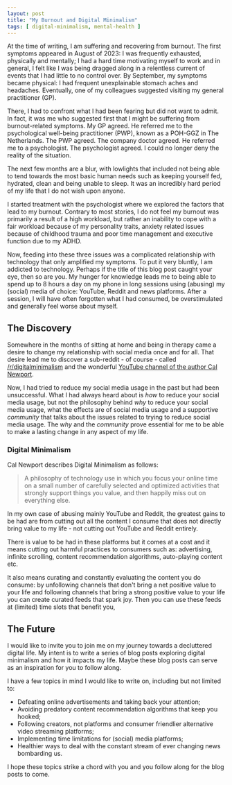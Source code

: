 ```yaml
---
layout: post
title: "My Burnout and Digital Minimalism"
tags: [ digital-minimalism, mental-health ]
---
```


At the time of writing, I am suffering and recovering from burnout. The first symptoms appeared in August of 2023: I was frequently exhausted, physically and mentally; I had a hard time motivating myself to work and in general, I felt like I was being dragged along in a relentless current of events that I had little to no control over. By September, my symptoms became physical: I had frequent unexplainable stomach aches and headaches. Eventually, one of my colleagues suggested visiting my general practitioner (GP).

There, I had to confront what I had been fearing but did not want to admit. In fact, it was me who suggested first that I might be suffering from burnout-related symptoms. My GP agreed. He referred me to the psychological well-being practitioner (PWP), known as a POH-GGZ in The Netherlands. The PWP agreed. The company doctor agreed. He referred me to a psychologist. The psychologist agreed. I could no longer deny the reality of the situation.

The next few months are a blur, with lowlights that included not being able to tend towards the most basic human needs such as keeping yourself fed, hydrated, clean and being unable to sleep. It was an incredibly hard period of my life that I do not wish upon anyone.

I started treatment with the psychologist where we explored the factors that lead to my burnout. Contrary to most stories, I do not feel my burnout was primarily a result of a high workload, but rather an inability to cope with a fair workload because of my personality traits, anxiety related issues because of childhood trauma and poor time management and executive function due to my ADHD. 

Now, feeding into these three issues was a complicated relationship with technology that only amplified my symptoms. To put it very bluntly, I am addicted to technology. Perhaps if the title of this blog post caught your eye, then so are you. My hunger for knowledge leads me to being able to spend up to 8 hours a day on my phone in long sessions using (abusing) my (social) media of choice: YouTube, Reddit and news platforms. After a session, I will have often forgotten what I had consumed, be overstimulated and generally feel worse about myself.

## The Discovery

Somewhere in the months of sitting at home and being in therapy came a desire to change my relationship with social media once and for all. That desire lead me to discover a sub-reddit - of course - called [/r/digitalminimalism](https://www.reddit.com/r/digitalminimalism/) and the wonderful [YouTube channel of the author Cal Newport](https://www.youtube.com/@CalNewportMedia). 

Now, I had tried to reduce my social media usage in the past but had been unsuccessful. What I had always heard about is *how* to reduce your social media usage, but not the philosophy behind *why* to reduce your social media usage, what the effects are of social media usage and a supportive *community* that talks about the issues related to trying to reduce social media usage. The *why* and the *community* prove essential for me to be able to make a lasting change in any aspect of my life.

### Digital Minimalism

Cal Newport describes Digital Minimalism as follows:

> A philosophy of technology use in which you focus your online time on a small number of carefully selected and optimized activities that strongly support things you value, and then happily miss out on everything else.

In my own case of abusing mainly YouTube and Reddit, the greatest gains to be had are from cutting out all the content I consume that does not directly bring value to my life - not cutting out YouTube and Reddit entirely. 

There is value to be had in these platforms but it comes at a cost and it means cutting out harmful practices to consumers such as: advertising, infinite scrolling, content recommendation algorithms, auto-playing content etc.

It also means curating and constantly evaluating the content you do consume: by unfollowing channels that don't bring a net positive value to your life and following channels that bring a strong positive value to your life you can create curated feeds that spark joy. Then you can use these feeds at (limited) time slots that benefit you,

## The Future

I would like to invite you to join me on my journey towards a decluttered digital life. My intent is to write a series of blog posts exploring digital minimalism and how it impacts my life. Maybe these blog posts can serve as an inspiration for you to follow along.

I have a few topics in mind I would like to write on, including but not limited to:

- Defeating online advertisements and taking back your attention;
- Avoiding predatory content recommendation algorithms that keep you hooked;
- Following creators, not platforms and consumer friendlier alternative video streaming platforms;
- Implementing time limitations for (social) media platforms;
- Healthier ways to deal with the constant stream of ever changing news bombarding us.

I hope these topics strike a chord with you and you follow along for the blog posts to come.
